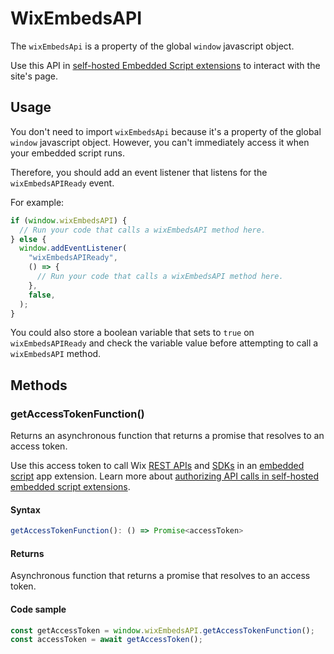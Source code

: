 # WixEmbedsAPI
The `wixEmbedsApi` is a property of the global `window` javascript object.

Use this API in [self-hosted Embedded Script extensions](https://dev.wix.com/docs/build-apps/develop-your-app/frameworks/self-hosting/supported-extensions/site-extensions/add-an-embedded-script-extension-to-a-self-hosted-app) to interact with the site's page.

## Usage
You don't need to import `wixEmbedsApi` because it's a property of the global `window` javascript object. However, you can't immediately access it when your embedded script runs.

Therefore, you should add an event listener that listens for the `wixEmbedsAPIReady` event.

For example:
```js
if (window.wixEmbedsAPI) {
  // Run your code that calls a wixEmbedsAPI method here.
} else {
  window.addEventListener(
    "wixEmbedsAPIReady",
    () => {
      // Run your code that calls a wixEmbedsAPI method here.
    },
    false,
  );
}
```

You could also store a boolean variable that sets to `true` on `wixEmbedsAPIReady` and check the variable value before attempting to call a `wixEmbedsAPI` method.

## Methods

### getAccessTokenFunction()

Returns an asynchronous function that returns a promise that resolves to an access token.

Use this access token to call Wix [REST APIs](https://dev.wix.com/docs/rest) and [SDKs](https://dev.wix.com/docs/sdk) in an [embedded script](https://dev.wix.com/docs/build-apps/develop-your-app/frameworks/self-hosting/supported-extensions/site-extensions/add-an-embedded-script-extension-to-a-self-hosted-app) app extension. Learn more about [authorizing API calls in self-hosted embedded script extensions](ADD-LINK-TO-KB-ARTICLE).

#### Syntax
```js
getAccessTokenFunction(): () => Promise<accessToken>
```

#### Returns
Asynchronous function that returns a promise that resolves to an access token.

#### Code sample
```js
const getAccessToken = window.wixEmbedsAPI.getAccessTokenFunction();
const accessToken = await getAccessToken();
```